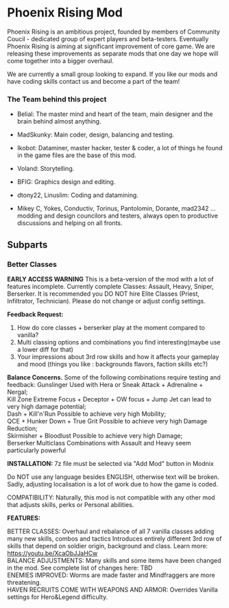 # Phoenix Rising Mod 

Phoenix Rising is an ambitious project, founded by members of Community Coucil - dedicated group of expert players and beta-testers. Eventually Phoenix Rising is aiming at significant improvement of core game. We are releasing these improvements as separate mods that one day we hope will come together into a bigger overhaul.

We are currently a small group looking to expand. If you like our mods and have coding skills contact us and become a part of the team!

### The Team behind this project

- Belial: The master mind and heart of the team, main designer and the brain behind almost anything.
- MadSkunky: Main coder, design, balancing and testing.
- Ikobot: Dataminer, master hacker, tester & coder, a lot of things he found in the game files are the base of this mod.
- Voland: Storytelling.
- BFIG: Graphics design and editing.
- dtony22, Linuslim: Coding and datamining.

- Mikey C, Yokes, Conductiv, Torinus, Pantolomin, Dorante, mad2342 ...
modding and design councilors and testers, always open to productive discussions and helping on all fronts.

## Subparts

### Better Classes

<b>EARLY ACCESS WARNING</b>
This is a beta-version of the mod with a lot of features incomplete. Currently complete Classes: Assault, Heavy, Sniper, Berserker. It is recommended you DO NOT hire Elite Classes (Priest, Infiltrator, Technician). Please do not change or adjust config settings.

<b>Feedback Request:</b>
1) How do core classes + berserker play at the moment compared to vanilla? 
2) Multi classing options and combinations you find interesting(maybe use a lower diff for that)
3) Your impressions about 3rd row skills and how it affects your gameplay and mood (things you like : backgrounds flavors, faction skills etc?)

<b>Balance Concerns.</b> Some of the following combinations require testing and feedback:
Gunslinger 	Used with Hera or Sneak Attack + Adrenaline + Nergal;    
Kill Zone	Extreme Focus + Deceptor + OW focus + Jump Jet can lead to very high damage potential;    
Dash + Kill'n'Run	Possible to achieve very high Mobility;    
QCE + Hunker Down + True Grit	Possible to achieve very high Damage Reduction;    
Skirmisher + Bloodlust	Possible to achieve very high Damage;    
Berserker Multiclass	Combinations with Assault and Heavy seem particularly powerful

<b>INSTALLATION:</b> 7z file must be selected via "Add Mod" button in Modnix

Do NOT use any language besides ENGLISH, otherwise text will be broken. Sadly, adjusting localisation is a lot of work due to how the game is coded.

COMPATIBILITY: Naturally, this mod is not compatible with any other mod that adjusts skills, perks or Personal abilities.

<b>FEATURES:</b>

BETTER CLASSES: Overhaul and rebalance of all 7 vanilla classes adding many new skills, combos and tactics
Introduces entirely different 3rd row of skills that depend on soldier origin, background and class. Learn more: https://youtu.be/XcaObJJaHCw   
BALANCE ADJUSTMENTS: Many skills and some items have been changed in the mod. See complete list of changes here: TBD    
ENEMIES IMPROVED: Worms are made faster and Mindfraggers are more threatening.    
HAVEN RECRUITS COME WITH WEAPONS AND ARMOR: Overrides Vanilla settings for Hero&Legend difficulty.   
